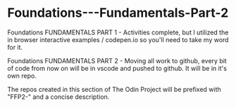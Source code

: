 # Foundations---Fundamentals-Part-2
Foundations
FUNDAMENTALS PART 1 - Activities complete, but I utilized the in browser interactive examples / codepen.io so you'll need to take my word for it.

Foundations
FUNDAMENTALS PART 2 - Moving all work to github, every bit of code from now on will be in vscode and pushed to github. It will be in it's own repo. 

The repos created in this section of The Odin Project will be prefixed with "FFP2-" and a concise description.

